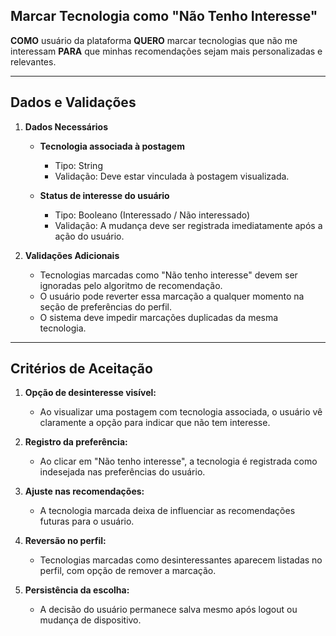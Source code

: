 ## Marcar Tecnologia como "Não Tenho Interesse"

**COMO** usuário da plataforma
**QUERO** marcar tecnologias que não me interessam
**PARA** que minhas recomendações sejam mais personalizadas e relevantes.

---

## **Dados e Validações**

1. **Dados Necessários**

    - **Tecnologia associada à postagem**

        - Tipo: String
        - Validação: Deve estar vinculada à postagem visualizada.

    - **Status de interesse do usuário**

        - Tipo: Booleano (Interessado / Não interessado)
        - Validação: A mudança deve ser registrada imediatamente após a ação do usuário.

2. **Validações Adicionais**

    - Tecnologias marcadas como "Não tenho interesse" devem ser ignoradas pelo algoritmo de recomendação.
    - O usuário pode reverter essa marcação a qualquer momento na seção de preferências do perfil.
    - O sistema deve impedir marcações duplicadas da mesma tecnologia.

---

## **Critérios de Aceitação**

1. **Opção de desinteresse visível:**

    - Ao visualizar uma postagem com tecnologia associada, o usuário vê claramente a opção para indicar que não tem interesse.

2. **Registro da preferência:**

    - Ao clicar em "Não tenho interesse", a tecnologia é registrada como indesejada nas preferências do usuário.

3. **Ajuste nas recomendações:**

    - A tecnologia marcada deixa de influenciar as recomendações futuras para o usuário.

4. **Reversão no perfil:**

    - Tecnologias marcadas como desinteressantes aparecem listadas no perfil, com opção de remover a marcação.

5. **Persistência da escolha:**

    - A decisão do usuário permanece salva mesmo após logout ou mudança de dispositivo.
